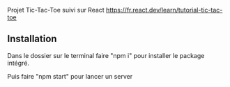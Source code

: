 Projet Tic-Tac-Toe suivi sur React
https://fr.react.dev/learn/tutorial-tic-tac-toe

## Installation
Dans le dossier sur le terminal faire "npm i" pour installer le package intégré.

Puis faire "npm start" pour lancer un server